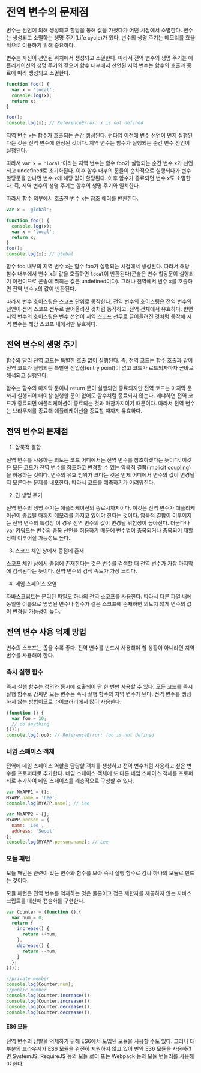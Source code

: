 # 전역 변수의 문제점

변수는 선언에 의해 생성되고 할당을 통해 값을 가졌다가 어떤 시점에서 소멸한다. 변수는 생성되고 소멸하는 생명 주기(Life cycle)가 있다. 변수의 생명 주기는 메모리를 효율적으로 이용하기 위해 중요하다.

변수는 자신이 선언된 위치에서 생성되고 소멸한다. 따라서 전역 변수의 생명 주기는 애플리케이션의 생명 주기와 같으며 함수 내부에서 선언된 지역 변수는 함수의 호출과 종료에 따라 생성되고 소멸한다.

```javascript
function foo() {
  var x = 'local';
  console.log(x);
  return x;
}

foo();
console.log(x); // ReferenceError: x is not defined
```

지역 변수 x는 함수가 호출되는 순간 생성된다. 런타임 이전에 변수 선언이 먼저 실행된다는 것은 전역 변수에 한정된 것이다. 지역 변수는 함수가 실행되는 순간 변수 선언이 실행된다.

따라서 `var x = 'local'`이라는 지역 변수는 함수 foo가 실행되는 순간 변수 x가 선언되고 undefined로 초기화된다. 이후 함수 내부의 문들이 순차적으로 실행되다가 변수 할당문을 만나면 변수 x에 해당 값이 할당된다. 이후 함수가 종료되면 변수 x도 소멸한다. 즉, 지역 변수의 생명 주기는 함수의 생명 주기와 일치한다.

따라서 함수 외부에서 호출한 변수 x는 참조 에러를 반환한다.

```javascript
var x = 'global';

function foo() {
  console.log(x);
  var x = 'local';
  return x;
}
foo();
console.log(x); // global
```

함수 foo 내부의 지역 변수 x는 함수 foo가 실행되는 시점에서 생성된다. 따라서 해당 함수 내부에서 변수 x의 값을 호출하면 `local`이 반환된다(콘솔은 변수 할당문이 실행되기 이전이므로 콘솔에 찍히는 값은 undefined이다). 그러나 전역에서 변수 x를 호출하면 전역 변수 x의 값이 반환된다.

따라서 변수 호이스팅은 스코프 단위로 동작한다. 전역 변수의 호이스팅은 전역 변수의 선언이 전역 스코프 선두로 끌어올려진 것처럼 동작하고, 전역 전체에서 유효하다. 반면 지역 변수의 호이스팅은 변수 선언이 지역 스코프 선두로 끌어올려진 것처럼 동작해 지역 변수는 해당 스코프 내에서만 유효하다.



## 전역 변수의 생명 주기

함수와 달리 전역 코드는 특별한 호출 없이 실행된다. 즉, 전역 코드는 함수 호출과 같이 전역 코드가 실행되는 특별한 진입점(entry point)이 없고 코드가 로드되자마자 곧바로 해석되고 실행된다.

함수는 함수의 마지막 문이나 return 문이 실행되면 종료되지만 전역 코드는 마지막 문까지 실행되어 더이상 실행할 문이 없어도 함수처럼 종료되지 않는다. 왜냐하면 전역 코드가 종료되면 애플리케이션이 종료되는 것과 마찬가지이기 때문이다. 따라서 전역 변수는 브라우저를 종료해 애플리케이션을 종료할 때까지 유효하다.



## 전역 변수의 문제점

1. 암묵적 결합

전역 변수를 사용하는 의도는 코드 어디에서든 전역 변수를 참조하겠다는 뜻이다. 이것은 모든 코드가 전역 변수를 참조하고 변경할 수 있는 암묵적 결합(implicit coupling)을 허용하는 것이다. 변수의 유효 범위가 크다는 것은 언제 어디에서 변수의 값이 변경될지 모른다는 문제를 내포한다. 따라서 코드를 예측하기가 어려워진다.



2. 긴 생명 주기

전역 변수의 생명 주기는 애플리케이션의 종료시까지이다. 이것은 전역 변수가 애플리케이션이 종료될 때까지 메모리를 가지고 있어야 한다는 것이다. 암묵적 결합이 이루어지는 전역 변수의 특성상 이 경우 전역 변수의 값이 변경될 위험성이 높아진다. 더군다나 var 키워드는 변수의 중복 선언을 허용하기 때문에 변수명이 중복되거나 중복되어 재할당이 이루어질 가능성도 높다.



3. 스코프 체인 상에서 종점에 존재

스코프 체인 상에서 종점에 존재한다는 것은 변수를 검색할 때 전역 변수가 가장 마지막에 검색된다는 뜻이다. 전역 변수의 검색 속도가 가장 느리다.



4. 네임 스페이스 오염

자바스크립트는 분리된 파일도 하나의 전역 스코프를 사용한다. 따라서 다른 파일 내에 동일한 이름으로 명명된 변수나 함수가 같은 스코프에 존재하면 의도치 않게 변수의 값이 변경될 가능성이 높다.



## 전역 변수 사용 억제 방법

변수의 스코프는 좁을 수록 좋다. 전역 변수를 반드시 사용해야 할 상황이 아니라면 지역 변수를 사용해야 한다.



### 즉시 실행 함수

즉시 실행 함수는 정의와 동시에 호출되어 단 한 번만 사용할 수 있다. 모든 코드를 즉시 실행 함수로 감싸면 모든 변수는 즉시 실행 함수의 지역 변수가 된다. 전역 변수를 생성하지 않는 방법이므로 라이브러리에서 많이 사용한다.

```javascript
(function () {
  var foo = 10;
  // do anything
}());
console.log(foo); // ReferenceError: foo is not defined
```



### 네임 스페이스 객체

전역에 네임 스페이스 역할을 담당할 객체를 생성하고 전역 변수처럼 사용하고 싶은 변수를 프로퍼티로 추가한다. 네임 스페이스 객체에 또 다른 네임 스페이스 객체를 프로퍼티로 추가하여 네임 스페이스를 계층적으로 구성할 수 있다.

```javascript
var MYAPP1 = {};
MYAPP.name = 'Lee';
console.log(MYAPP.name); // Lee

var MYAPP2 = {};
MYAPP.person = {
  name: 'Lee',
  address: 'Seoul'
};
console.log(MYAPP.person.name); // Lee
```



### 모듈 패턴

모듈 패턴은 관련이 있는 변수와 함수를 모아 즉시 실행 함수로 감싸 하나의 모듈로 만드는 것이다.

모듈 패턴은 전역 변수를 억제하는 것은 물론이고 접근 제한자를 제공하지 않는 자바스크립트를 대신해 캡슐화를 구현한다.

```javascript
var Counter = (function () {
  var num = 0;
  return {
    increase() {
      return ++num;
    },
    decrease() {
      return --num;
    }
  };
}());

//private member
console.log(Counter.num);
//public member
console.log(Counter.increase());
console.log(Counter.increase());
console.log(Counter.decrease());
console.log(Counter.decrease());
```



#### ES6 모듈

전역 변수의 남발을 억제하기 위해 ES6에서 도입된 모듈을 사용할 수도 있다. 그러나 대부분의 브라우저가 ES6 모듈을 완전히 지원하지 않고 있어 만약 ES6 모듈을 사용하려면 SystemJS, RequireJS 등의 모듈 로더 또는 Webpack 등의 모듈 번들러를 사용해야 한다.
